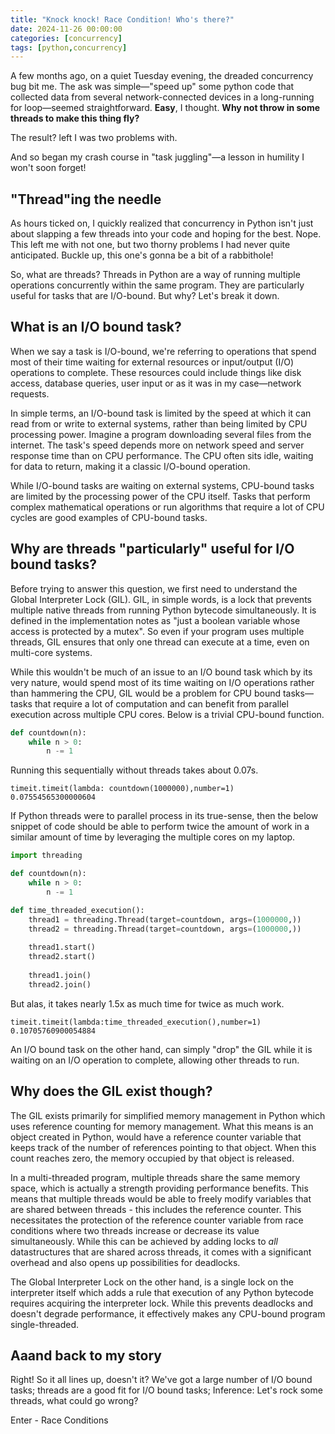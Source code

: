 ```yaml
---
title: "Knock knock! Race Condition! Who's there?"
date: 2024-11-26 00:00:00
categories: [concurrency]
tags: [python,concurrency]
---
```


A few months ago, on a quiet Tuesday evening, the dreaded concurrency bug bit me. The ask was simple—"speed up" some 
python code that collected data from several network-connected devices in a long-running for loop—seemed straightforward. **Easy**, I thought. 
**Why not throw in some threads to make this thing fly?**

The result? left I was two problems with.

And so began my crash course in "task juggling"—a lesson in humility I won't soon forget!

## "Thread"ing the needle

As hours ticked on, I quickly realized that concurrency in Python isn't just about slapping a few threads into your code and 
hoping for the best. Nope. This left me with not one, but two thorny problems I had never quite anticipated. Buckle up, 
this one's gonna be a bit of a rabbithole!

So, what are threads? Threads in Python are a way of running multiple operations concurrently within the same program. They are
particularly useful for tasks that are I/O-bound. But why? Let's break it down.

## What is an I/O bound task? 

When we say a task is I/O-bound, we're referring to operations that spend most of their time waiting for external resources or
input/output (I/O) operations to complete. These resources could include things like disk access, database 
queries, user input or as it was in my case—network requests. 

In simple terms, an I/O-bound task is limited by the speed at which it can read from or write to external systems, rather than 
being limited by CPU processing power. Imagine a program downloading several files from the internet. The task's speed depends 
more on network speed and server response time than on CPU performance. The CPU often sits idle, waiting for data to return, 
making it a classic I/O-bound operation.

While I/O-bound tasks are waiting on external systems, CPU-bound tasks are limited by the processing power of the CPU itself. 
Tasks that perform complex mathematical operations or run algorithms that require a lot of CPU cycles are good examples 
of CPU-bound tasks.

## Why are threads "particularly" useful for I/O bound tasks?

Before trying to answer this question, we first need to understand the Global Interpreter Lock (GIL). GIL, in 
simple words, is a lock that prevents multiple native threads from running Python bytecode simultaneously. It is
defined in the implementation notes as "just a boolean variable whose access is protected by a mutex". So 
even if your program uses multiple threads, GIL ensures that only one thread can execute at
a time, even on multi-core systems.

While this wouldn't be much of an issue to an I/O bound task which by its very nature, would spend most
of its time waiting on I/O operations rather than hammering the CPU, GIL would be a problem for CPU bound
tasks—tasks that require a lot of computation and can benefit from parallel execution across multiple
CPU cores. Below is a trivial CPU-bound function.
```python
def countdown(n):
    while n > 0:
        n -= 1
```
Running this sequentially without threads takes about 0.07s.
```commandline
timeit.timeit(lambda: countdown(1000000),number=1)
0.07554565300000604
```
If Python threads were to parallel process in its true-sense, then the below snippet of code should be able
to perform twice the amount of work in a similar amount of time by leveraging the multiple cores on my laptop.
```python
import threading

def countdown(n):
    while n > 0:
        n -= 1

def time_threaded_execution():
    thread1 = threading.Thread(target=countdown, args=(1000000,))
    thread2 = threading.Thread(target=countdown, args=(1000000,))
    
    thread1.start()
    thread2.start()
    
    thread1.join()
    thread2.join()
```
But alas, it takes nearly 1.5x as much time for twice as much work.
```commandline
timeit.timeit(lambda:time_threaded_execution(),number=1)
0.10705760900054884
```
An I/O bound task on the other hand, can simply "drop" the GIL while it is waiting on an I/O
operation to complete, allowing other threads to run.

## Why does the GIL exist though?

The GIL exists primarily for simplified memory management in Python which uses reference counting 
for memory management. What this means is an object created in Python, would have a reference counter
variable that keeps track of the number of references pointing to that object. When this count reaches
zero, the memory occupied by that object is released.

In a multi-threaded program, multiple threads share the same memory space, which is actually a strength providing 
performance benefits. This means that multiple threads would be able to 
freely modify variables that are shared between threads - this includes the reference counter. This necessitates the protection
of the reference counter variable from race conditions where two threads increase or decrease its value simultaneously. While this can be achieved
by adding locks to _all_ datastructures that are shared across threads, it comes with a significant overhead and also opens up 
possibilities for deadlocks.

The Global Interpreter Lock on the other hand, is a single lock on the interpreter itself which adds a rule that execution of any
Python bytecode requires acquiring the interpreter lock. While this prevents deadlocks and doesn't degrade performance, it effectively makes
any CPU-bound program single-threaded.

## Aaand back to my story

Right! So it all lines up, doesn't it? We've got a large number of I/O bound tasks; threads are a good fit for I/O bound tasks; 
Inference: Let's rock some threads, what could go wrong?

Enter - Race Conditions











